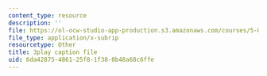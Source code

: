 ```yaml
---
content_type: resource
description: ''
file: https://ol-ocw-studio-app-production.s3.amazonaws.com/courses/5-07sc-biological-chemistry-i-fall-2013/6da42875486125f81f380b48a68c6ffe_922Oig1HWG8.srt
file_type: application/x-subrip
resourcetype: Other
title: 3play caption file
uid: 6da42875-4861-25f8-1f38-0b48a68c6ffe
---
```

